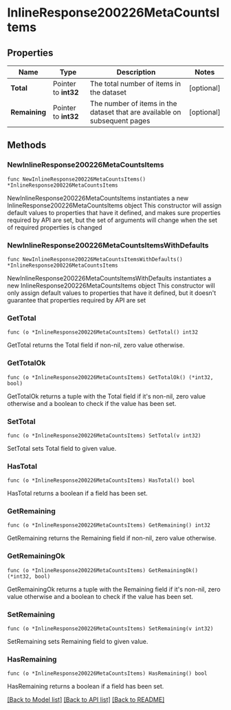 # InlineResponse200226MetaCountsItems

## Properties

Name | Type | Description | Notes
------------ | ------------- | ------------- | -------------
**Total** | Pointer to **int32** | The total number of items in the dataset | [optional] 
**Remaining** | Pointer to **int32** | The number of items in the dataset that are available on subsequent pages | [optional] 

## Methods

### NewInlineResponse200226MetaCountsItems

`func NewInlineResponse200226MetaCountsItems() *InlineResponse200226MetaCountsItems`

NewInlineResponse200226MetaCountsItems instantiates a new InlineResponse200226MetaCountsItems object
This constructor will assign default values to properties that have it defined,
and makes sure properties required by API are set, but the set of arguments
will change when the set of required properties is changed

### NewInlineResponse200226MetaCountsItemsWithDefaults

`func NewInlineResponse200226MetaCountsItemsWithDefaults() *InlineResponse200226MetaCountsItems`

NewInlineResponse200226MetaCountsItemsWithDefaults instantiates a new InlineResponse200226MetaCountsItems object
This constructor will only assign default values to properties that have it defined,
but it doesn't guarantee that properties required by API are set

### GetTotal

`func (o *InlineResponse200226MetaCountsItems) GetTotal() int32`

GetTotal returns the Total field if non-nil, zero value otherwise.

### GetTotalOk

`func (o *InlineResponse200226MetaCountsItems) GetTotalOk() (*int32, bool)`

GetTotalOk returns a tuple with the Total field if it's non-nil, zero value otherwise
and a boolean to check if the value has been set.

### SetTotal

`func (o *InlineResponse200226MetaCountsItems) SetTotal(v int32)`

SetTotal sets Total field to given value.

### HasTotal

`func (o *InlineResponse200226MetaCountsItems) HasTotal() bool`

HasTotal returns a boolean if a field has been set.

### GetRemaining

`func (o *InlineResponse200226MetaCountsItems) GetRemaining() int32`

GetRemaining returns the Remaining field if non-nil, zero value otherwise.

### GetRemainingOk

`func (o *InlineResponse200226MetaCountsItems) GetRemainingOk() (*int32, bool)`

GetRemainingOk returns a tuple with the Remaining field if it's non-nil, zero value otherwise
and a boolean to check if the value has been set.

### SetRemaining

`func (o *InlineResponse200226MetaCountsItems) SetRemaining(v int32)`

SetRemaining sets Remaining field to given value.

### HasRemaining

`func (o *InlineResponse200226MetaCountsItems) HasRemaining() bool`

HasRemaining returns a boolean if a field has been set.


[[Back to Model list]](../README.md#documentation-for-models) [[Back to API list]](../README.md#documentation-for-api-endpoints) [[Back to README]](../README.md)


